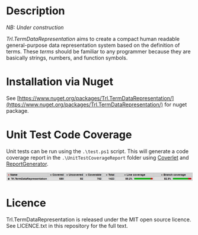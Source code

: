# Description

*NB: Under construction*

_Trl.TermDataRepresentation_ aims to create a compact human readable general-purpose data representation system based on the definition of terms. These _terms_ should be familiar to any programmer because they are basically strings, numbers, and function symbols.

# Installation via Nuget

See [https://www.nuget.org/packages/Trl.TermDataRepresentation/](https://www.nuget.org/packages/Trl.TermDataRepresentation/) for nuget package.

# Unit Test Code Coverage

Unit tests can be run using the `.\test.ps1` script. This will generate a code coverage report in the `.\UnitTestCoverageReport` folder using [Coverlet](https://github.com/tonerdo/coverlethttps://github.com/tonerdo/coverlet) and [ReportGenerator](https://github.com/danielpalme/ReportGenerator).

![Code Coverage](code_coverage.PNG)

# Licence

Trl.TermDataRepresentation is released under the MIT open source licence. See LICENCE.txt in this repository for the full text.
